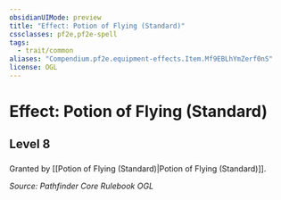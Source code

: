 ```yaml
---
obsidianUIMode: preview
title: "Effect: Potion of Flying (Standard)"
cssclasses: pf2e,pf2e-spell
tags:
  - trait/common
aliases: "Compendium.pf2e.equipment-effects.Item.Mf9EBLhYmZerf0nS"
license: OGL
---
```

# Effect: Potion of Flying (Standard)
## Level 8
### 






Granted by [[Potion of Flying (Standard)|Potion of Flying (Standard)]].

*Source: Pathfinder Core Rulebook*
*OGL*